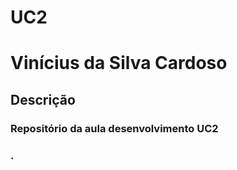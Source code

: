 # UC2
<h1>Vinícius da Silva Cardoso</h1>

<h2> Descrição</h2>

<h3>Repositório da aula desenvolvimento UC2<h3>

<p>.</p>
